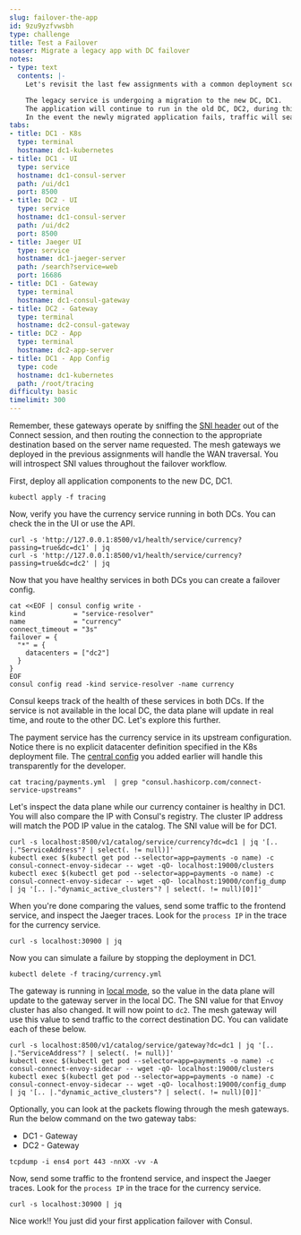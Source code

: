 ```yaml
---
slug: failover-the-app
id: 9zu9yzfvwsbh
type: challenge
title: Test a Failover
teaser: Migrate a legacy app with DC failover
notes:
- type: text
  contents: |-
    Let's revisit the last few assignments with a common deployment scenario and simulate a failover. <br>

    The legacy service is undergoing a migration to the new DC, DC1.
    The application will continue to run in the old DC, DC2, during this transition.
    In the event the newly migrated application fails, traffic will seamlessly route back to DC2. <br>
tabs:
- title: DC1 - K8s
  type: terminal
  hostname: dc1-kubernetes
- title: DC1 - UI
  type: service
  hostname: dc1-consul-server
  path: /ui/dc1
  port: 8500
- title: DC2 - UI
  type: service
  hostname: dc1-consul-server
  path: /ui/dc2
  port: 8500
- title: Jaeger UI
  type: service
  hostname: dc1-jaeger-server
  path: /search?service=web
  port: 16686
- title: DC1 - Gateway
  type: terminal
  hostname: dc1-consul-gateway
- title: DC2 - Gateway
  type: terminal
  hostname: dc2-consul-gateway
- title: DC2 - App
  type: terminal
  hostname: dc2-app-server
- title: DC1 - App Config
  type: code
  hostname: dc1-kubernetes
  path: /root/tracing
difficulty: basic
timelimit: 300
---
```

Remember, these gateways operate by sniffing the [SNI header](https://en.wikipedia.org/wiki/Server_Name_Indication) out of the Connect session,
and then routing the connection to the appropriate destination based on the server name requested.
The mesh gateways we deployed in the previous assignments will handle the WAN traversal.
You will introspect SNI values throughout the failover workflow. <br>

First, deploy all application components to the new DC, DC1.

```
kubectl apply -f tracing
```

Now, verify you have the currency service running in both DCs.
You can check the in the UI or use the API.

```
curl -s 'http://127.0.0.1:8500/v1/health/service/currency?passing=true&dc=dc1' | jq
curl -s 'http://127.0.0.1:8500/v1/health/service/currency?passing=true&dc=dc2' | jq
```

Now that you have healthy services in both DCs you can create a failover config.

```
cat <<EOF | consul config write -
kind            = "service-resolver"
name            = "currency"
connect_timeout = "3s"
failover = {
  "*" = {
    datacenters = ["dc2"]
  }
}
EOF
consul config read -kind service-resolver -name currency
```

Consul keeps track of the health of these services in both DCs.
If the service is not available in the local DC, the data plane will update in real time, and route to the other DC.
Let's explore this further.  <br>


The payment service has the currency service in its upstream configuration.
Notice there is no explicit datacenter definition specified in the K8s deployment file.
The [central config](https://www.consul.io/docs/agent/config_entries.html) you added earlier will handle this transparently for the developer. <br>

```
cat tracing/payments.yml  | grep "consul.hashicorp.com/connect-service-upstreams"
```

Let's inspect the data plane while our currency container is healthy in DC1.
You will also compare the IP with Consul's registry.
The cluster IP address will match the POD IP value in the catalog.
The SNI value will be for DC1. <br>

```
curl -s localhost:8500/v1/catalog/service/currency?dc=dc1 | jq '[.. |."ServiceAddress"? | select(. != null)]'
kubectl exec $(kubectl get pod --selector=app=payments -o name) -c consul-connect-envoy-sidecar -- wget -qO- localhost:19000/clusters
kubectl exec $(kubectl get pod --selector=app=payments -o name) -c consul-connect-envoy-sidecar -- wget -qO- localhost:19000/config_dump | jq '[.. |."dynamic_active_clusters"? | select(. != null)[0]]'
```

When you're done comparing the values, send some traffic to the frontend service,
and inspect the Jaeger traces. Look for the `process IP` in the trace for the currency service. <br>

```
curl -s localhost:30900 | jq
```

Now you can simulate a failure by stopping the deployment in DC1.

```
kubectl delete -f tracing/currency.yml
```

The gateway is running in [local mode](https://www.consul.io/docs/connect/mesh_gateway.html#local), so the value in the data plane will update to the gateway server in the local DC.
The SNI value for that Envoy cluster has also changed. It will now point to `dc2`.
The mesh gateway will use this value to send traffic to the correct destination DC.
You can validate each of these below.

```
curl -s localhost:8500/v1/catalog/service/gateway?dc=dc1 | jq '[.. |."ServiceAddress"? | select(. != null)]'
kubectl exec $(kubectl get pod --selector=app=payments -o name) -c consul-connect-envoy-sidecar -- wget -qO- localhost:19000/clusters
kubectl exec $(kubectl get pod --selector=app=payments -o name) -c consul-connect-envoy-sidecar -- wget -qO- localhost:19000/config_dump | jq '[.. |."dynamic_active_clusters"? | select(. != null)[0]]'
```

Optionally, you can look at the packets flowing through the mesh gateways.
Run the below command on the two gateway tabs:
  * DC1 - Gateway
  * DC2 - Gateway

```
tcpdump -i ens4 port 443 -nnXX -vv -A
```

Now, send some traffic to the frontend service,
and inspect the Jaeger traces. Look for the `process IP` in the trace for the currency service.

```
curl -s localhost:30900 | jq
```

Nice work!! You just did your first application failover with Consul.